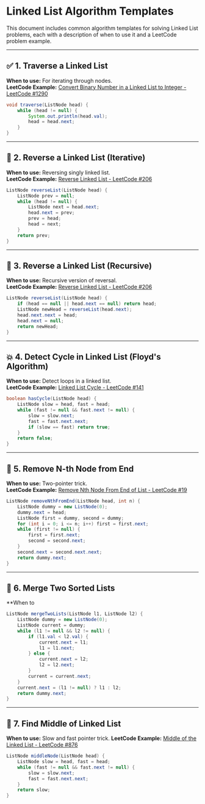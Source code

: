 # Linked List Algorithm Templates

This document includes common algorithm templates for solving Linked List problems, each with a description of when to use it and a LeetCode problem example.

---

## ✅ 1. Traverse a Linked List

**When to use:** For iterating through nodes.  
**LeetCode Example:** [Convert Binary Number in a Linked List to Integer - LeetCode #1290](https://leetcode.com/problems/convert-binary-number-in-a-linked-list-to-integer/)


```java
void traverse(ListNode head) {
    while (head != null) {
        System.out.println(head.val);
        head = head.next;
    }
}
```

---

## 🔁 2. Reverse a Linked List (Iterative)

**When to use:** Reversing singly linked list.  
**LeetCode Example:** [Reverse Linked List - LeetCode #206](https://leetcode.com/problems/reverse-linked-list/)


```java
ListNode reverseList(ListNode head) {
    ListNode prev = null;
    while (head != null) {
        ListNode next = head.next;
        head.next = prev;
        prev = head;
        head = next;
    }
    return prev;
}
```

---

## 🔁 3. Reverse a Linked List (Recursive)

**When to use:** Recursive version of reversal.  
**LeetCode Example:** [Reverse Linked List - LeetCode #206](https://leetcode.com/problems/reverse-linked-list/)


```java
ListNode reverseList(ListNode head) {
    if (head == null || head.next == null) return head;
    ListNode newHead = reverseList(head.next);
    head.next.next = head;
    head.next = null;
    return newHead;
}
```

---

## 💥 4. Detect Cycle in Linked List (Floyd's Algorithm)

**When to use:** Detect loops in a linked list.  
**LeetCode Example:** [Linked List Cycle - LeetCode #141](https://leetcode.com/problems/linked-list-cycle/)


```java
boolean hasCycle(ListNode head) {
    ListNode slow = head, fast = head;
    while (fast != null && fast.next != null) {
        slow = slow.next;
        fast = fast.next.next;
        if (slow == fast) return true;
    }
    return false;
}
```

---

## 🧹 5. Remove N-th Node from End

**When to use:** Two-pointer trick.  
**LeetCode Example:** [Remove Nth Node From End of List - LeetCode #19](https://leetcode.com/problems/remove-nth-node-from-end-of-list/)


```java
ListNode removeNthFromEnd(ListNode head, int n) {
    ListNode dummy = new ListNode(0);
    dummy.next = head;
    ListNode first = dummy, second = dummy;
    for (int i = 0; i <= n; i++) first = first.next;
    while (first != null) {
        first = first.next;
        second = second.next;
    }
    second.next = second.next.next;
    return dummy.next;
}
```

---

## 🔀 6. Merge Two Sorted Lists

**When to
```java
ListNode mergeTwoLists(ListNode l1, ListNode l2) {
    ListNode dummy = new ListNode(0);
    ListNode current = dummy;
    while (l1 != null && l2 != null) {
        if (l1.val < l2.val) {
            current.next = l1;
            l1 = l1.next;
        } else {
            current.next = l2;
            l2 = l2.next;
        }
        current = current.next;
    }
    current.next = (l1 != null) ? l1 : l2;
    return dummy.next;
}
```

---

## 🔁 7. Find Middle of Linked List
**When to use:** Slow and fast pointer trick.
**LeetCode Example:** [Middle of the Linked List - LeetCode #876](https://leetcode.com/problems/middle-of-the-linked-list/)

```java
ListNode middleNode(ListNode head) {
    ListNode slow = head, fast = head;
    while (fast != null && fast.next != null) {
        slow = slow.next;
        fast = fast.next.next;
    }
    return slow;
}
```

